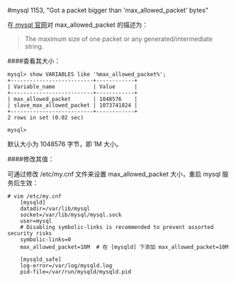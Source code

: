 #mysql 1153, "Got a packet bigger than 'max_allowed_packet' bytes"

在[ mysql 官网](http://dev.mysql.com/doc/refman/5.1/en/server-system-variables.html#sysvar_max_allowed_packet)对 max_allowed_packet 的描述为：

> The maximum size of one packet or any generated/intermediate string.

####查看其大小：

    mysql> show VARIABLES like '%max_allowed_packet%';
    +--------------------------+------------+
    | Variable_name            | Value      |
    +--------------------------+------------+
    | max_allowed_packet       | 1048576    |
    | slave_max_allowed_packet | 1073741824 |
    +--------------------------+------------+
    2 rows in set (0.02 sec)

    mysql> 

默认大小为 1048576 字节，即 1M 大小。

####修改其值：

可通过修改 /etc/my.cnf 文件来设置 max_allowed_packet 大小，重启 mysql 服务后生效：

    # vim /etc/my.cnf
        [mysqld]
        datadir=/var/lib/mysql
        socket=/var/lib/mysql/mysql.sock
        user=mysql
        # Disabling symbolic-links is recommended to prevent assorted security risks
        symbolic-links=0
        max_allowed_packet=10M  # 在 [mysqld] 下添加 max_allowed_packet=10M

        [mysqld_safe]
        log-error=/var/log/mysqld.log
        pid-file=/var/run/mysqld/mysqld.pid
